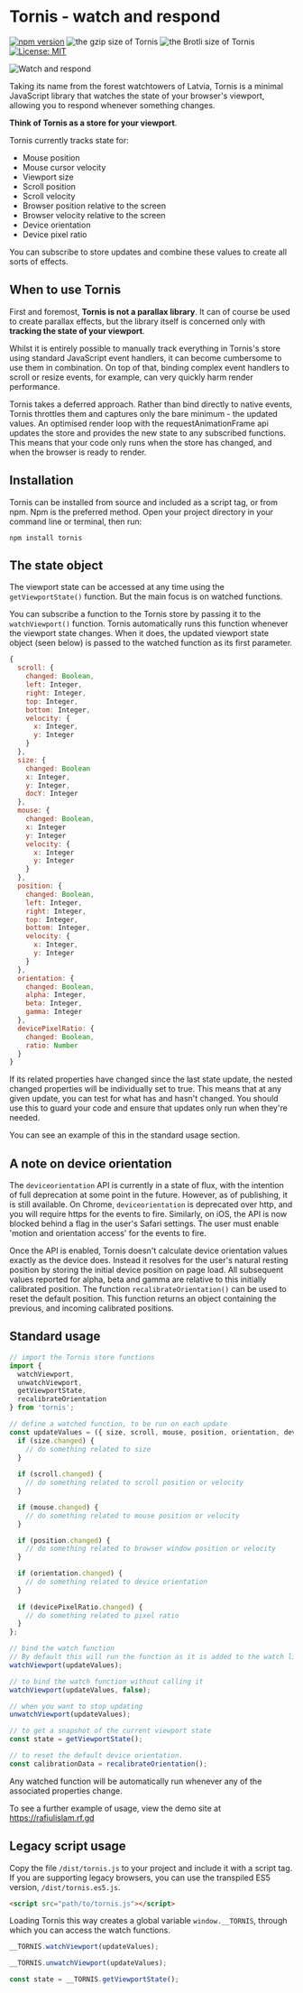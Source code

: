 # Tornis - watch and respond
[![npm version](https://badge.fury.io/js/tornis.svg)](https://badge.fury.io/js/tornis)
![the gzip size of Tornis](https://img.badgesize.io/robb0wen/tornis/master/dist/tornis.js.svg?compression=gzip)
![the Brotli size of Tornis](https://img.badgesize.io/robb0wen/tornis/master/dist/tornis.js.svg?compression=brotli)
[![License: MIT](https://img.shields.io/badge/License-MIT-blue.svg)](https://opensource.org/licenses/MIT)

![Watch and respond](https://tornis.robbowen.digital/icon.png)

Taking its name from the forest watchtowers of Latvia, Tornis is a minimal JavaScript library that watches the state of your browser's viewport, allowing you to respond whenever something changes. 

__Think of Tornis as a store for your viewport__.

Tornis currently tracks state for:














* Mouse position
* Mouse cursor velocity
* Viewport size
* Scroll position
* Scroll velocity
* Browser position relative to the screen
* Browser velocity relative to the screen
* Device orientation
* Device pixel ratio

You can subscribe to store updates and combine these values to create all sorts of effects.

## When to use Tornis

First and foremost, __Tornis is not a parallax library__. It can of course be used to create parallax effects, but the library itself is concerned only with __tracking the state of your viewport__.

Whilst it is entirely possible to manually track everything in Tornis's store using standard JavaScript event handlers, it can become cumbersome to use them in combination. On top of that, binding complex event handlers to scroll or resize events, for example, can very quickly harm render performance.

Tornis takes a deferred approach. Rather than bind directly to native events, Tornis throttles them and captures only the bare minimum - the updated values. An optimised render loop with the requestAnimationFrame api updates the store and provides the new state to any subscribed functions. This means that your code only runs when the store has changed, and when the browser is ready to render.

## Installation
Tornis can be installed from source and included as a script tag, or from npm. Npm is the preferred method. Open your project directory in your command line or terminal, then run:

```
npm install tornis
```

## The state object
The viewport state can be accessed at any time using the `getViewportState()` function. But the main focus is on watched functions.

You can subscribe a function to the Tornis store by passing it to the `watchViewport()` function. Tornis automatically runs this function whenever the viewport state changes. When it does, the updated viewport state object (seen below) is passed to the watched function as its first parameter.

``` javascript
{
  scroll: {
    changed: Boolean,
    left: Integer,
    right: Integer,
    top: Integer,
    bottom: Integer,
    velocity: {
      x: Integer,
      y: Integer
    }
  },
  size: {
    changed: Boolean
    x: Integer,
    y: Integer,
    docY: Integer
  },
  mouse: {
    changed: Boolean,
    x: Integer
    y: Integer
    velocity: {
      x: Integer
      y: Integer
    }
  },
  position: {
    changed: Boolean,
    left: Integer,
    right: Integer,
    top: Integer,
    bottom: Integer,
    velocity: {
      x: Integer,
      y: Integer
    }
  },
  orientation: {
    changed: Boolean,
    alpha: Integer,
    beta: Integer,
    gamma: Integer
  },
  devicePixelRatio: {
    changed: Boolean,
    ratio: Number
  }
}
```

If its related properties have changed since the last state update, the nested changed properties will be individually set to true. This means that at any given update, you can test for what has and hasn't changed. You should use this to guard your code and ensure that updates only run when they're needed.

You can see an example of this in the standard usage section.

## A note on device orientation
The `deviceorientation` API is currently in a state of flux, with the intention of full deprecation at some point in the future. However, as of publishing, it is still available. On Chrome, `deviceorientation` is deprecated over http, and you will require https for the events to fire. Similarly, on iOS, the API is now blocked behind a flag in the user's Safari settings. The user must enable 'motion and orientation access' for the events to fire.

Once the API is enabled, Tornis doesn't calculate device orientation values exactly as the device does. Instead it resolves for the user's natural resting position by storing the initial device position on page load. All subsequent values reported for alpha, beta and gamma are relative to this initially calibrated position. The function `recalibrateOrientation()` can be used to reset the default position. This function returns an object containing the previous, and incoming calibrated positions.

## Standard usage
``` javascript
// import the Tornis store functions
import { 
  watchViewport, 
  unwatchViewport, 
  getViewportState,
  recalibrateOrientation
} from 'tornis';

// define a watched function, to be run on each update
const updateValues = ({ size, scroll, mouse, position, orientation, devicePixelRatio }) => {
  if (size.changed) {
    // do something related to size
  }
  
  if (scroll.changed) {
    // do something related to scroll position or velocity
  }

  if (mouse.changed) {
    // do something related to mouse position or velocity
  }

  if (position.changed) {
    // do something related to browser window position or velocity
  }

  if (orientation.changed) {
    // do something related to device orientation
  }
  
  if (devicePixelRatio.changed) {
    // do something related to pixel ratio
  }
};

// bind the watch function
// By default this will run the function as it is added to the watch list
watchViewport(updateValues);

// to bind the watch function without calling it
watchViewport(updateValues, false);

// when you want to stop updating
unwatchViewport(updateValues);

// to get a snapshot of the current viewport state
const state = getViewportState();

// to reset the default device orientation.
const calibrationData = recalibrateOrientation();
```

Any watched function will be automatically run whenever any of the associated properties change.

To see a further example of usage, view the demo site at https://rafiulislam.rf.gd

## Legacy script usage
Copy the file `/dist/tornis.js` to your project and include it with a script tag. If you are supporting legacy browsers, you can use the transpiled ES5 version, `/dist/tornis.es5.js`.

``` html
<script src="path/to/tornis.js"></script>
```

Loading Tornis this way creates a global variable `window.__TORNIS`, through which you can access the watch functions.

``` javascript
__TORNIS.watchViewport(updateValues);

__TORNIS.unwatchViewport(updateValues);

const state = __TORNIS.getViewportState();
```
